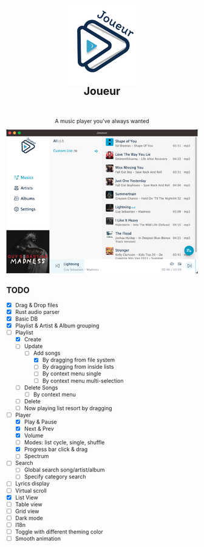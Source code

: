 <h1 align="center">
  <br>
 <img align="center" alt="Joueur" src="./static/logo@2x.png" width="200" />
  <br>
  Joueur
  <br>
  <br>
</h1>

<p align="center">
A music player you've always wanted
</p>

<p align="center">
  <a href="" target="_blank" rel="noopener noreferrer" >
    <img src="./assets/screenshot.png" alt="Joueur screenshots" width="600" height="auto">
  </a>
</p>

## TODO

* [x] Drag & Drop files
* [x] Rust audio parser
* [x] Basic DB 
* [x] Playlist & Artist & Album grouping
* [ ] Playlist
  * [x] Create
  * [ ] Update 
    * [ ] Add songs
      * [x] By dragging from file system
      * [ ] By dragging from inside lists
      * [ ] By context menu single
      * [ ] By context menu multi-selection
  * [ ] Delete Songs 
    * [ ] By context menu
  * [ ] Delete 
  * [ ] Now playing list resort by dragging
* [ ] Player
  * [x] Play & Pause
  * [x] Next & Prev
  * [x] Volume
  * [ ] Modes: list cycle, single, shuffle
  * [x] Progress bar click & drag
  * [ ] Spectrum
* [ ] Search
  * [ ] Global search song/artist/album
  * [ ] Specify category search
* [ ] Lyrics display
* [ ] Virtual scroll
* [x] List View
* [ ] Table view
* [ ] Grid view
* [ ] Dark mode
* [ ] I18n
* [ ] Toggle with different theming color
* [ ] Smooth animation
